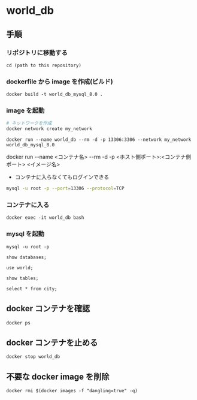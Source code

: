 # world_db

## 手順

### リポジトリに移動する

```shell
cd (path to this repository)
```

### dockerfile から image を作成(ビルド)


```shell
docker build -t world_db_mysql_8.0 .
```

### image を起動

```sh
# ネットワークを作成
docker network create my_network
```

```shell
docker run --name world_db --rm -d -p 13306:3306 --network my_network world_db_mysql_8.0
```

docker run --name <コンテナ名> --rm -d -p <ホスト側ポート>:<コンテナ側ポート> <イメージ名>

  - コンテナに入らなくてもログインできる
  ```sh
  mysql -u root -p --port=13306 --protocol=TCP
  ```

### コンテナに入る

```shell
docker exec -it world_db bash
```

### mysql を起動

```shell
mysql -u root -p
```

```mysql
show databases;
```

```mysql
use world;
```

```mysql
show tables;
```

```mysql
select * from city;
```

## docker コンテナを確認

```shell
docker ps
```

## docker コンテナを止める

```shell
docker stop world_db
```

## 不要な docker image を削除

```shell
docker rmi $(docker images -f "dangling=true" -q)
```